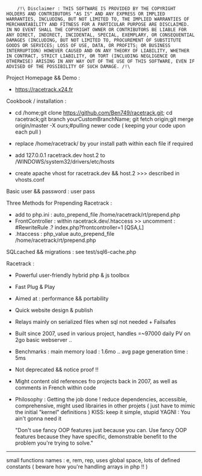         /!\ Disclaimer : THIS SOFTWARE IS PROVIDED BY THE COPYRIGHT HOLDERS AND CONTRIBUTORS "AS IS" AND ANY EXPRESS OR IMPLIED WARRANTIES, INCLUDING, BUT NOT LIMITED TO, THE IMPLIED WARRANTIES OF MERCHANTABILITY AND FITNESS FOR A PARTICULAR PURPOSE ARE DISCLAIMED. IN NO EVENT SHALL THE COPYRIGHT OWNER OR CONTRIBUTORS BE LIABLE FOR ANY DIRECT, INDIRECT, INCIDENTAL, SPECIAL, EXEMPLARY, OR CONSEQUENTIAL DAMAGES (INCLUDING, BUT NOT LIMITED TO, PROCUREMENT OF SUBSTITUTE GOODS OR SERVICES; LOSS OF USE, DATA, OR PROFITS; OR BUSINESS INTERRUPTION) HOWEVER CAUSED AND ON ANY THEORY OF LIABILITY, WHETHER IN CONTRACT, STRICT LIABILITY, OR TORT (INCLUDING NEGLIGENCE OR OTHERWISE) ARISING IN ANY WAY OUT OF THE USE OF THIS SOFTWARE, EVEN IF ADVISED OF THE POSSIBILITY OF SUCH DAMAGE. /!\

Project Homepage && Demo :
- https://racetrack.x24.fr
        
Cookbook / installation :

- cd /home;git clone https://github.com/Ben749/racetrack.git;
  cd racetrack;git branch yourCustomBranchName;
  git fetch origin;git merge origin/master -X ours;#pulling newer code ( keeping your code upon each pull )
 
- replace /home/racetrack/ by your install path within each file if required
- add 127.0.0.1 racetrack.dev host.2 to /WINDOWS/system32/drivers/etc/hosts
- create apache vhost for racetrack.dev && host.2 >>> described in vhosts.conf

Basic user && password : user pass

Three Methods for Prepending Racetrack :
- add to php.ini : auto_prepend_file /home/racetrack/rt/prepend.php
- FrontController : within racetrack.dev/.htaccess >> uncomment : #RewriteRule .? index.php?frontcontroller=1 [QSA,L]
- .htaccess : php_value auto_prepend_file  /home/racetrack/rt/prepend.php

SQLcached && migrations : see test/sql6-cache.php

Racetrack : 
- Powerful user-friendly hybrid php & js toolbox
- Fast Plug & Play
- Aimed at : performance && portability
- Quick website design & publish
- Relays mainly on serialized files when sql not needed + Failsafes
- Built since 2007, used in various project, handles =~97000 daily PV on 2go basic webserver .. 
- Benchmarks : main memory load : 1.6mo .. avg page generation time : 5ms
- Not deprecated && notice proof !!
- Might content old references fro projects back in 2007, as well as comments in French within code    
- Philosophy : 
    Getting the job done ! reduce dependencies, accessible, comprehensive, might used librairies in other projets ( just have to mimic the initial "kernel" definitions ) 
    KISS: keep it simple, stupid
    YAGNI : You ain't gonna need it

    "Don't use fancy OOP features just because you can. Use fancy OOP features because they have specific, demonstrable benefit to the problem you're trying to solve." 


------------------------------------------------------------------
small functions names : e, rem, rep, uses global space, lots of defined constants ( beware how you're handling arrays in php !! )
